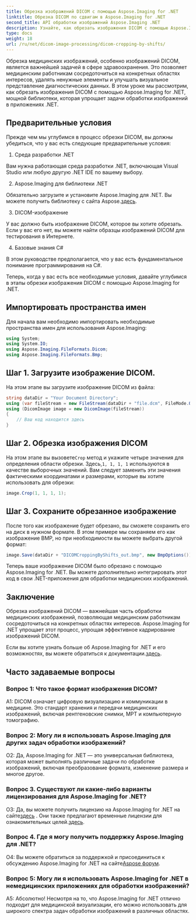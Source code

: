 ```yaml
---
title: Обрезка изображений DICOM с помощью Aspose.Imaging for .NET
linktitle: Обрезка DICOM по сдвигам в Aspose.Imaging for .NET
second_title: API обработки изображений Aspose.Imaging .NET
description: Узнайте, как обрезать изображения DICOM с помощью Aspose.Imaging for .NET. Улучшите обработку медицинских изображений с помощью этого пошагового руководства.
type: docs
weight: 18
url: /ru/net/dicom-image-processing/dicom-cropping-by-shifts/
---
```

Обрезка медицинских изображений, особенно изображений DICOM, является важнейшей задачей в сфере здравоохранения. Это позволяет медицинским работникам сосредоточиться на конкретных областях интересов, удалять ненужные элементы и улучшать визуальное представление диагностических данных. В этом уроке мы рассмотрим, как обрезать изображения DICOM с помощью Aspose.Imaging for .NET, мощной библиотеки, которая упрощает задачи обработки изображений в приложениях .NET.

## Предварительные условия

Прежде чем мы углубимся в процесс обрезки DICOM, вы должны убедиться, что у вас есть следующие предварительные условия:

1. Среда разработки .NET

Вам нужна работающая среда разработки .NET, включающая Visual Studio или любую другую .NET IDE по вашему выбору.

2. Aspose.Imaging для библиотеки .NET

 Обязательно загрузите и установите Aspose.Imaging для .NET. Вы можете получить библиотеку с сайта Aspose.[здесь](https://releases.aspose.com/imaging/net/).

3. DICOM-изображение

У вас должно быть изображение DICOM, которое вы хотите обрезать. Если у вас его нет, вы можете найти образцы изображений DICOM для тестирования в Интернете.

4. Базовые знания C#

В этом руководстве предполагается, что у вас есть фундаментальное понимание программирования на C#.

Теперь, когда у вас есть все необходимые условия, давайте углубимся в этапы обрезки изображения DICOM с помощью Aspose.Imaging for .NET.

## Импортировать пространства имен

Для начала вам необходимо импортировать необходимые пространства имен для использования Aspose.Imaging:

```csharp
using System;
using System.IO;
using Aspose.Imaging.FileFormats.Dicom;
using Aspose.Imaging.FileFormats.Bmp;
```

## Шаг 1. Загрузите изображение DICOM.

На этом этапе вы загрузите изображение DICOM из файла:

```csharp
string dataDir = "Your Document Directory";
using (var fileStream = new FileStream(dataDir + "file.dcm", FileMode.Open, FileAccess.Read))
using (DicomImage image = new DicomImage(fileStream))
{
    // Ваш код находится здесь
}
```

## Шаг 2. Обрезка изображения DICOM

 На этом этапе вы вызовете`Crop` метод и укажите четыре значения для определения области обрезки. Здесь,`1, 1, 1, 1` используются в качестве выборочных значений. Вам следует заменить эти значения фактическими координатами и размерами, которые вы хотите использовать для обрезки:

```csharp
image.Crop(1, 1, 1, 1);
```

## Шаг 3. Сохраните обрезанное изображение

После того как изображение будет обрезано, вы сможете сохранить его на диск в нужном формате. В этом примере мы сохраняем его как изображение BMP, но при необходимости вы можете выбрать другой формат:

```csharp
image.Save(dataDir + "DICOMCroppingByShifts_out.bmp", new BmpOptions());
```

Теперь ваше изображение DICOM было обрезано с помощью Aspose.Imaging for .NET. Вы можете дополнительно интегрировать этот код в свои .NET-приложения для обработки медицинских изображений.

## Заключение

Обрезка изображений DICOM — важнейшая часть обработки медицинских изображений, позволяющая медицинским работникам сосредоточиться на конкретных областях интересов. Aspose.Imaging for .NET упрощает этот процесс, упрощая эффективное кадрирование изображений DICOM.

 Если вы хотите узнать больше об Aspose.Imaging for .NET и его возможностях, вы можете обратиться к документации.[здесь](https://reference.aspose.com/imaging/net/). 

## Часто задаваемые вопросы

### Вопрос 1: Что такое формат изображения DICOM?

A1: DICOM означает цифровую визуализацию и коммуникации в медицине. Это стандарт хранения и передачи медицинских изображений, включая рентгеновские снимки, МРТ и компьютерную томографию.

### Вопрос 2: Могу ли я использовать Aspose.Imaging для других задач обработки изображений?

О2: Да, Aspose.Imaging for .NET — это универсальная библиотека, которая может выполнять различные задачи по обработке изображений, включая преобразование формата, изменение размера и многое другое.

### Вопрос 3. Существуют ли какие-либо варианты лицензирования для Aspose.Imaging for .NET?

 О3: Да, вы можете получить лицензию на Aspose.Imaging for .NET на сайте[здесь](https://purchase.aspose.com/buy) . Они также предлагают временные лицензии для ознакомительных целей.[здесь](https://purchase.aspose.com/temporary-license/).

### Вопрос 4. Где я могу получить поддержку Aspose.Imaging для .NET?

 О4: Вы можете обратиться за поддержкой и присоединиться к обсуждению Aspose.Imaging for .NET на сайте[Aspose форум](https://forum.aspose.com/).

### Вопрос 5: Могу ли я использовать Aspose.Imaging for .NET в немедицинских приложениях для обработки изображений?

А5: Абсолютно! Несмотря на то, что Aspose.Imaging for .NET отлично подходит для медицинской визуализации, его можно использовать для широкого спектра задач обработки изображений в различных областях.